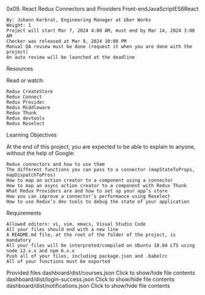  0x09. React Redux Connectors and Providers
Front-endJavaScriptES6React

    By: Johann Kerbrat, Engineering Manager at Uber Works
    Weight: 1
    Project will start Mar 7, 2024 4:00 AM, must end by Mar 14, 2024 3:00 AM
    Checker was released at Mar 8, 2024 10:00 PM
    Manual QA review must be done (request it when you are done with the project)
    An auto review will be launched at the deadline

Resources

Read or watch:

    Redux CreateStore
    Redux Connect
    Redux Provider
    Redux Middleware
    Redux Thunk
    Redux devtools
    Redux Reselect

Learning Objectives

At the end of this project, you are expected to be able to explain to anyone, without the help of Google:

    Redux connectors and how to use them
    The different functions you can pass to a connector (mapStateToProps, mapDispatchToPros)
    How to map an action creator to a component using a connector
    How to map an async action creator to a component with Redux Thunk
    What Redux Providers are and how to set up your app’s store
    How you can improve a connector’s performance using Reselect
    How to use Redux’s dev tools to debug the state of your application

Requirements

    Allowed editors: vi, vim, emacs, Visual Studio Code
    All your files should end with a new line
    A README.md file, at the root of the folder of the project, is mandatory
    All your files will be interpreted/compiled on Ubuntu 18.04 LTS using node 12.x.x and npm 6.x.x
    Push all of your files, including package.json and .babelrc
    All of your functions must be exported

Provided files
dashboard/dist/courses.json
Click to show/hide file contents
dashboard/dist/login-success.json
Click to show/hide file contents
dashboard/dist/notifications.json
Click to show/hide file contents
